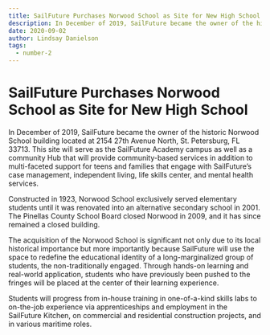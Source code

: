 ```yaml
---
title: SailFuture Purchases Norwood School as Site for New High School
description: In December of 2019, SailFuture became the owner of the historic Norwood School building located at 2154 27th Avenue North, St. Petersburg, FL 33713. 
date: 2020-09-02
author: Lindsay Danielson
tags:
  - number-2
---
```


# SailFuture Purchases Norwood School as Site for New High School

In December of 2019, SailFuture became the owner of the historic Norwood School building located at 2154 27th Avenue North, St. Petersburg, FL 33713.  This site will serve as the SailFuture Academy campus as well as a community Hub that will provide community-based services in addition to  multi-faceted support for teens and families that engage with SailFuture’s case management, independent living, life skills center, and mental health services.  

Constructed in 1923, Norwood School exclusively served elementary students until it was renovated into an alternative secondary school in 2001.  The Pinellas County School Board closed Norwood in 2009, and it has since remained a closed building. 

The acquisition of the Norwood School is significant not only due to its local historical importance but more importantly because SailFuture will use the space to redefine the educational identity of a long-marginalized group of students, the non-traditionally engaged.  Through hands-on learning and real-world application, students who have previously been pushed to the fringes will be placed at the center of their learning experience.  

Students will progress from in-house training in one-of-a-kind skills labs to on-the-job experience via apprenticeships and employment in the SailFuture Kitchen, on commercial and residential construction projects, and in various maritime roles. 